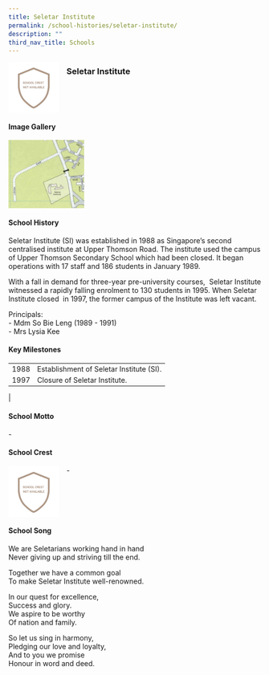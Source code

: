 ```yaml
---
title: Seletar Institute
permalink: /school-histories/seletar-institute/
description: ""
third_nav_title: Schools
---
```

<img src="/images/seletarinstitute1.png" style="width:20%;margin-right:15px;" align = "left">

### **Seletar Institute**

<br clear="left">

#### **Image Gallery**

<p><a href="/images/seletarinstitute2.jpg">  
<img src="/images/seletarinstitute2.jpg" style="width:30%;margin-right:15px;" align = "left">
</a></p>

<br clear="left">

#### **School History**
Seletar Institute (SI) was established in 1988 as Singapore’s second centralised institute at Upper Thomson Road. The institute used the campus of Upper Thomson Secondary School which had been closed. It began operations with 17 staff and 186 students in January 1989.  
  
With a fall in demand for three-year pre-university courses,  Seletar Institute witnessed a rapidly falling enrolment to 130 students in 1995. When Seletar Institute closed  in 1997, the former campus of the Institute was left vacant.   
  
Principals:<br>
\- Mdm So Bie Leng (1989 - 1991)<br>
\- Mrs Lysia Kee 

#### **Key Milestones**

|  |  |
|:---:|---|
| 1988 | Establishment of Seletar Institute (SI). |
| 1997 | Closure of Seletar Institute. |
|

#### **School Motto**
\-

#### **School Crest**
<img src="/images/seletarinstitute1.png" style="width:20%;margin-right:15px;" align = "left">

\-

<br clear="left">

#### **School Song**
We are Seletarians working hand in hand<br>
Never giving up and striving till the end. 

Together we have a common goal<br>
To make Seletar Institute well-renowned. 

In our quest for excellence,<br>
Success and glory.<br>
We aspire to be worthy<br>
Of nation and family.

So let us sing in harmony,<br>
Pledging our love and loyalty,<br>
And to you we promise<br>
Honour in word and deed.